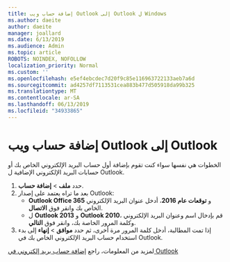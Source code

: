 ```yaml
---
title: إضافة حساب ويب Outlook إلى Outlook ل Windows
ms.author: daeite
author: daeite
manager: joallard
ms.date: 6/13/2019
ms.audience: Admin
ms.topic: article
ROBOTS: NOINDEX, NOFOLLOW
localization_priority: Normal
ms.custom: ''
ms.openlocfilehash: e5ef4ebcdec7d20f9c85e116963722133aeb7a6d
ms.sourcegitcommit: ad4257df7113531cea883b477d505918da99b325
ms.translationtype: MT
ms.contentlocale: ar-SA
ms.lasthandoff: 06/13/2019
ms.locfileid: "34933865"
---
```

# <a name="add-your-outlook-on-the-web-account-to-outlook"></a>إضافة حساب ويب Outlook إلى Outlook

الخطوات هي نفسها سواء كنت تقوم بإضافة أول حساب البريد الإلكتروني الخاص بك أو حسابات البريد الإلكتروني الإضافية ل Outlook.

1. حدد **ملف** > **إضافة حساب**.
1. بعد ما تراه يعتمد على إصدار Outlook:
    - **Outlook Office 365** و **توقعات عام 2016**، أدخل عنوان البريد الإلكتروني الخاص بك وانقر فوق **الاتصال**.
    - ل **Outlook 2013** و **Outlook 2010**، قم بإدخال اسم وعنوان البريد الإلكتروني وكلمة المرور الخاصة بك، وانقر فوق **التالي**.
1. إذا تمت المطالبة، أدخل كلمة المرور مرة أخرى، ثم حدد **موافق** > **إنهاء** إلى بدء استخدام حساب البريد الإلكتروني الخاص بك في Outlook.

لمزيد من المعلومات، راجع [إضافة حساب بريد إلكتروني في Outlook](https://support.office.com/article/6e27792a-9267-4aa4-8bb6-c84ef146101b)